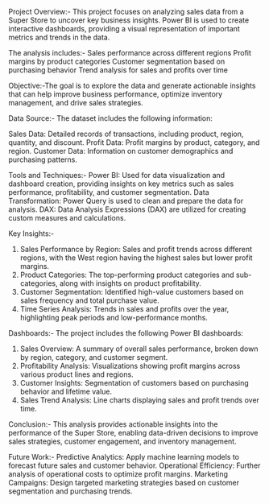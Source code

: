 Project Overview:-
This project focuses on analyzing sales data from a Super Store to uncover key business insights. Power BI is used to create interactive dashboards, providing a visual representation of important metrics and trends in the data.

The analysis includes:-
Sales performance across different regions
Profit margins by product categories
Customer segmentation based on purchasing behavior
Trend analysis for sales and profits over time

Objective:-The goal is to explore the data and generate actionable insights that can help improve business performance, optimize inventory management, and drive sales strategies.

Data Source:-
The dataset includes the following information:

Sales Data: Detailed records of transactions, including product, region, quantity, and discount.
Profit Data: Profit margins by product, category, and region.
Customer Data: Information on customer demographics and purchasing patterns.

Tools and Techniques:-
Power BI: Used for data visualization and dashboard creation, providing insights on key metrics such as sales performance, profitability, and customer segmentation.
Data Transformation: Power Query is used to clean and prepare the data for analysis.
DAX: Data Analysis Expressions (DAX) are utilized for creating custom measures and calculations.

Key Insights:-
1. Sales Performance by Region: Sales and profit trends across different regions, with the West region having the highest sales but lower profit margins.
2. Product Categories: The top-performing product categories and sub-categories, along with insights on product profitability.
3. Customer Segmentation: Identified high-value customers based on sales frequency and total purchase value.
4. Time Series Analysis: Trends in sales and profits over the year, highlighting peak periods and low-performance months.

Dashboards:-
The project includes the following Power BI dashboards:

1. Sales Overview: A summary of overall sales performance, broken down by region, category, and customer segment.
2. Profitability Analysis: Visualizations showing profit margins across various product lines and regions.
3. Customer Insights: Segmentation of customers based on purchasing behavior and lifetime value.
4. Sales Trend Analysis: Line charts displaying sales and profit trends over time.

Conclusion:-
This analysis provides actionable insights into the performance of the Super Store, enabling data-driven decisions to improve sales strategies, customer engagement, and inventory management.

Future Work:-
Predictive Analytics: Apply machine learning models to forecast future sales and customer behavior.
Operational Efficiency: Further analysis of operational costs to optimize profit margins.
Marketing Campaigns: Design targeted marketing strategies based on customer segmentation and purchasing trends.
